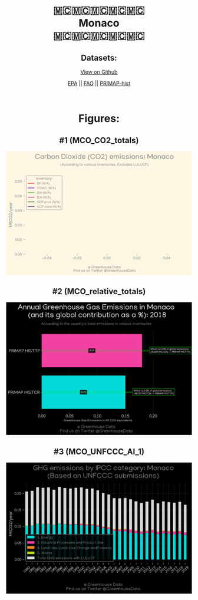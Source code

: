 
<center>
<h1 align="center">
🇲🇨🇲🇨🇲🇨🇲🇨🇲🇨
<br>
Monaco
<br>
🇲🇨🇲🇨🇲🇨🇲🇨🇲🇨
</h1>
<h2>Datasets:</h2>
<p><a href="https://github.com/dquintani/GreenhouseData/tree/master/country_data/MCO_Monaco/data">View on Github</a>
<br></p><p><a href="data/MCO_EPA.csv">EPA</a> || <a href="data/MCO_FAO.csv">FAO</a> || <a href="data/MCO_PRIMAP-hist.csv">PRIMAP-hist</a></p><p><br></p>
<h1>Figures:</h1><h2>#1 (MCO_CO2_totals)</h2>
<p><img alt="" src="figures/MCO_CO2_totals.png" /></p><h2>#2 (MCO_relative_totals)</h2>
<p><img alt="" src="figures/MCO_relative_totals.png" /></p><h2>#3 (MCO_UNFCCC_AI_1)</h2>
<p><img alt="" src="figures/MCO_UNFCCC_AI_1.png" /></p>